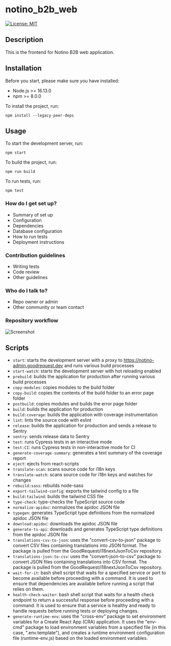 # notino_b2b_web

[![License: MIT](https://img.shields.io/badge/License-MIT-yellow.svg)](https://opensource.org/licenses/MIT)

## Description

This is the frontend for Notino B2B web application.

## Installation

Before you start, please make sure you have installed:

- Node.js >= 16.13.0
- npm >= 8.0.0

To install the project, run:

```npm install --legacy-peer-deps```

## Usage

To start the development server, run:

```npm start```

To build the project, run:


```npm run build```

To run tests, run:

```npm test```

### How do I get set up? ###

* Summary of set up
* Configuration
* Dependencies
* Database configuration
* How to run tests
* Deployment instructions

### Contribution guidelines ###

* Writing tests
* Code review
* Other guidelines

### Who do I talk to? ###

* Repo owner or admin
* Other community or team contact

### Repository workflow ###
![Screenshot](repository_workflow.png)

## Scripts
* ```start```: starts the development server with a proxy to https://notino-admin.goodrequest.dev and runs various build processes
* ```start-watch```: starts the development server with hot reloading enabled
* ```prebuild```: builds the application for production after running various build processes
* ```copy-modules```: copies modules to the build folder
* ```copy-build```: copies the contents of the build folder to an error page folder
* ```postbuild```: copies modules and builds the error page folder
* ```build```: builds the application for production
* ```build:coverage```: builds the application with coverage instrumentation
* ```lint```: lints the source code with eslint
* ```release```: builds the application for production and sends a release to Sentry
* ```sentry```: sends release data to Sentry
* ```test```: runs Cypress tests in an interactive mode
* ```test:CI```: runs Cypress tests in non-interactive mode for CI
* ```generate-coverage-summary```: generates a text summary of the coverage report
* ```eject```: ejects from react-scripts
* ```translate-scan```: scans source code for i18n keys
* ```translate-watch```: scans source code for i18n keys and watches for changes
* ```rebuild:sass```: rebuilds node-sass
* ```export-tailwind-config```: exports the tailwind config to a file
* ```build:tailwind```: builds the tailwind CSS file
* ```type-check```: type-checks the TypeScript source code
* ```normalize-apidoc```: normalizes the apidoc JSON file
* ```typegen```: generates TypeScript type definitions from the normalized apidoc JSON file
* ```download:apidoc```: downloads the apidoc JSON file
* ```generate-ts-api```: downloads and generates TypeScript type definitions from the apidoc JSON file
* ```translations-csv-to-json```: uses the "convert-csv-to-json" package to convert CSV files containing translations into JSON format. The package is pulled from the GoodRequest/i18nextJsonToCsv repository.
* ```translations-json-to-csv```: uses the "convert-json-to-csv" package to convert JSON files containing translations into CSV format. The package is pulled from the GoodRequest/i18nextJsonToCsv repository.
* ```wait-for-it```: bash shell script that waits for a specified service or port to become available before proceeding with a command. It is used to ensure that dependencies are available before running a script that relies on them.
* ```health-check-waiter```: bash shell script that waits for a health check endpoint to return a successful response before proceeding with a command. It is used to ensure that a service is healthy and ready to handle requests before running tests or deploying changes.
* ```generate-runtime-env```: uses the "cross-env" package to set environment variables for a Create React App (CRA) application. It uses the "env-cmd" package to load environment variables from a specified file (in this case, ".env.template"), and creates a runtime environment configuration file (runtime-env.js) based on the loaded environment variables.












